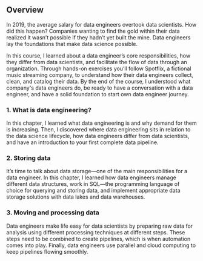 ## Overview

In 2019, the average salary for data engineers overtook data scientists. 
How did this happen? 
Companies wanting to find the gold within their data realized it wasn’t possible if they hadn’t yet built the mine. 
Data engineers lay the foundations that make data science possible.

In this course, I learned about a data engineer’s core responsibilities, 
how they differ from data scientists, and facilitate the flow of data through an organization. 
Through hands-on exercises you’ll follow Spotflix, a fictional music streaming company, to understand how their data engineers collect, clean, and catalog their data.
By the end of the course, I understood what company's data engineers do, be ready to have a conversation with a data engineer, and have a solid foundation to start own data engineer journey.

### 1. What is data engineering?
In this chapter, I learned what data engineering is and why demand for them is increasing. Then, I discovered where data engineering sits in relation to the data science lifecycle, how data engineers differ from data scientists, and have an introduction to your first complete data pipeline.

### 2. Storing data
It’s time to talk about data storage—one of the main responsibilities for a data engineer. In this chapter, I learned how data engineers manage different data structures, work in SQL—the programming language of choice for querying and storing data, and implement appropriate data storage solutions with data lakes and data warehouses.

### 3. Moving and processing data

Data engineers make life easy for data scientists by preparing raw data for analysis using different processing techniques at different steps. These steps need to be combined to create pipelines, which is when automation comes into play. Finally, data engineers use parallel and cloud computing to keep pipelines flowing smoothly.
